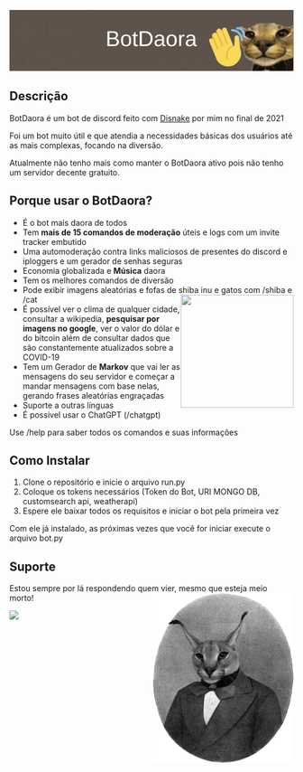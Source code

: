 ![BotDaora](BotDaora.gif)
## Descrição
BotDaora é um bot de discord feito com [Disnake](https://github.com/DisnakeDev/disnake) por mim no final de 2021

Foi um bot muito útil e que atendia a necessidades básicas dos usuários até as mais complexas, focando na diversão.

Atualmente não tenho mais como manter o BotDaora ativo pois não tenho um servidor decente gratuito.

## Porque usar o BotDaora?
* É o bot mais daora de todos
* Tem __mais de 15 comandos de moderação__ úteis e logs com um invite tracker embutido
* Uma automoderação contra links maliciosos de presentes do discord e iploggers e um gerador de senhas seguras
* Economia globalizada e __Música__ daora
* Tem os melhores comandos de diversão
* Pode exibir imagens aleatórias e fofas de shiba inu e gatos com /shiba e /cat <img align="right" width="200" height="200" src="media\caracal2.gif">
* É possível ver o clima de qualquer cidade, consultar a wikipedia, __pesquisar por imagens no google__, ver o valor do dólar e do bitcoin além de consultar dados que são constantemente atualizados sobre a COVID-19
* Tem um Gerador de __Markov__ que vai ler as mensagens do seu servidor e começar a mandar mensagens com base nelas, gerando frases aleatórias engraçadas
* Suporte a outras línguas
* É possivel usar o ChatGPT (/chatgpt)

Use /help para saber todos os comandos e suas informações



## Como Instalar
1. Clone o repositório e inicie o arquivo run.py
2. Coloque os tokens necessários (Token do Bot, URI MONGO DB, customsearch api, weatherapi)
3. Espere ele baixar todos os requisitos e iniciar o bot pela primeira vez

Com ele já instalado, as próximas vezes que você for iniciar execute o arquivo bot.py

## Suporte
Estou sempre por lá respondendo quem vier, mesmo que esteja meio morto! <img align="right" width="250" height="300" src="markov.png">

[![](https://dcbadge.limes.pink/api/server/https://discord.gg/6p5db3FEqb)](https://discord.gg/6p5db3FEqb)

